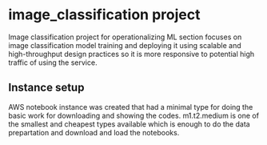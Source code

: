 # image_classification project
Image classification project for operationalizing ML section focuses on image classification model training and deploying it using scalable and high-throughput design practices so it is more responsive to potential high traffic of using the service. 

## Instance setup
AWS notebook instance was created that had a minimal type for doing the basic work for downloading and showing the codes. m1.t2.medium is one of the smallest and cheapest types available which is enough to do the data prepartation and download and load the notebooks.

